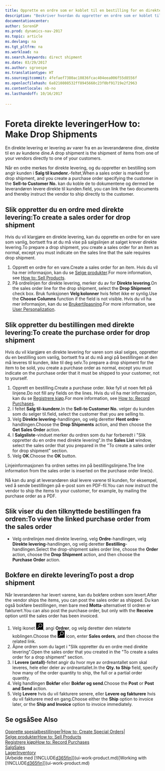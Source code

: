 ```yaml
---
title: Opprette en ordre som er koblet til en bestilling for en direkte levering
description: "Beskriver hvordan du oppretter en ordre som er koblet til en bestilling, for å sikre levering direkte fra leverandøren til kunden."
documentationcenter: 
author: SorenGP
ms.prod: dynamics-nav-2017
ms.topic: article
ms.devlang: na
ms.tgt_pltfrm: na
ms.workload: na
ms.search.keywords: direct shipment
ms.date: 03/29/2017
ms.author: sgroespe
ms.translationtype: HT
ms.sourcegitcommit: 4fefaef7380ac10836fcac404eea006f55d8556f
ms.openlocfilehash: 6a8210808532ff8945660c23f0bf91719e2f2963
ms.contentlocale: nb-no
ms.lasthandoff: 10/16/2017

---
```

# <a name="how-to-make-drop-shipments"></a><span data-ttu-id="8b3dc-103">Foreta direkte leveringer</span><span class="sxs-lookup"><span data-stu-id="8b3dc-103">How to: Make Drop Shipments</span></span>
<span data-ttu-id="8b3dc-104">En direkte levering er levering av varer fra en av leverandørene dine, direkte til en av kundene dine.</span><span class="sxs-lookup"><span data-stu-id="8b3dc-104">A drop shipment is the shipment of items from one of your vendors directly to one of your customers.</span></span>

<span data-ttu-id="8b3dc-105">Når en ordre merkes for direkte levering, og du oppretter en bestilling som angir kunden i **Salg til kundenr.**-feltet,</span><span class="sxs-lookup"><span data-stu-id="8b3dc-105">When a sales order is marked for drop shipment, and you create a purchase order specifying the customer in the **Sell-to Customer No.**</span></span> <span data-ttu-id="8b3dc-106">kan du koble de to dokumentene og dermed be leverandøren levere direkte til kunden.</span><span class="sxs-lookup"><span data-stu-id="8b3dc-106">field, you can link the two documents and thereby instruct the vendor to ship directly to the customer.</span></span>

## <a name="to-create-a-sales-order-for-drop-shipment"></a><span data-ttu-id="8b3dc-107">Slik oppretter du en ordre med direkte levering:</span><span class="sxs-lookup"><span data-stu-id="8b3dc-107">To create a sales order for drop shipment</span></span>
<span data-ttu-id="8b3dc-108">Hvis du vil klargjøre en direkte levering, kan du opprette en ordre for en vare som vanlig, bortsett fra at du må vise på salgslinjen at salget krever direkte levering.</span><span class="sxs-lookup"><span data-stu-id="8b3dc-108">To prepare a drop shipment, you create a sales order for an item as normal, except you must indicate on the sales line that the sale requires drop shipment.</span></span>

1. <span data-ttu-id="8b3dc-109">Opprett en ordre for en vare.</span><span class="sxs-lookup"><span data-stu-id="8b3dc-109">Create a sales order for an item.</span></span> <span data-ttu-id="8b3dc-110">Hvis du vil ha mer informasjon, kan du se [Selge produkter](sales-how-sell-products.md).</span><span class="sxs-lookup"><span data-stu-id="8b3dc-110">For more information, see [How to: Sell Products](sales-how-sell-products.md).</span></span>
2. <span data-ttu-id="8b3dc-111">På ordrelinjen for direkte levering, merker du av for **Direkte levering**.</span><span class="sxs-lookup"><span data-stu-id="8b3dc-111">On the sales order line for the drop shipment, select the **Drop Shipment** check box.</span></span> <span data-ttu-id="8b3dc-112">Bruk funksjonen **Velg kolonner** hvis feltet ikke er synlig.</span><span class="sxs-lookup"><span data-stu-id="8b3dc-112">Use the **Choose Columns** function if the field is not visible.</span></span> <span data-ttu-id="8b3dc-113">Hvis du vil ha mer informasjon, kan du se [Brukertilpasning](ui-user-personalization.md).</span><span class="sxs-lookup"><span data-stu-id="8b3dc-113">For more information, see [User Personalization](ui-user-personalization.md).</span></span>

## <a name="to-create-the-purchase-order-for-drop-shipment"></a><span data-ttu-id="8b3dc-114">Slik oppretter du bestillingen med direkte levering:</span><span class="sxs-lookup"><span data-stu-id="8b3dc-114">To create the purchase order for drop shipment</span></span>
<span data-ttu-id="8b3dc-115">Hvis du vil klargjøre en direkte levering for varen som skal selges, oppretter du en bestilling som vanlig, bortsett fra at du må angi på bestillingen at den må leveres til kunden, ikke til deg selv.</span><span class="sxs-lookup"><span data-stu-id="8b3dc-115">To prepare a drop shipment for the item to be sold, you create a purchase order as normal, except you must indicate on the purchase order that it must be shipped to your customer, not to yourself.</span></span>

1. <span data-ttu-id="8b3dc-116">Opprett en bestilling.</span><span class="sxs-lookup"><span data-stu-id="8b3dc-116">Create a purchase order.</span></span> <span data-ttu-id="8b3dc-117">Ikke fyll ut noen felt på linjene.</span><span class="sxs-lookup"><span data-stu-id="8b3dc-117">Do not fill any fields on the lines.</span></span> <span data-ttu-id="8b3dc-118">Hvis du vil ha mer informasjon, kan du se [Registrere kjøp](purchasing-how-record-purchases.md).</span><span class="sxs-lookup"><span data-stu-id="8b3dc-118">For more information, see [How to: Record Purchases](purchasing-how-record-purchases.md).</span></span>
2. <span data-ttu-id="8b3dc-119">I feltet **Salg til-kundenr.**</span><span class="sxs-lookup"><span data-stu-id="8b3dc-119">In the **Sell-to Customer No.**</span></span> <span data-ttu-id="8b3dc-120">velger du kunden som du selger til.</span><span class="sxs-lookup"><span data-stu-id="8b3dc-120">field, select the customer that you are selling to.</span></span>
3. <span data-ttu-id="8b3dc-121">Velg **Direkte levering**-handlingen, og velg deretter **Hent ordre**-handlingen.</span><span class="sxs-lookup"><span data-stu-id="8b3dc-121">Choose the **Drop Shipments** action, and then choose the **Get Sales Order** action.</span></span>
4. <span data-ttu-id="8b3dc-122">I **Salgsliste**-vinduet merker du ordren som du har forberedt i "Slik oppretter du en ordre med direkte levering".</span><span class="sxs-lookup"><span data-stu-id="8b3dc-122">In the **Sales List** window, select the sales order that you prepared in the "To create a sales order for drop shipment" section.</span></span>
5. <span data-ttu-id="8b3dc-123">Velg **OK**.</span><span class="sxs-lookup"><span data-stu-id="8b3dc-123">Choose the **OK** button.</span></span>

<span data-ttu-id="8b3dc-124">Linjeinformasjonen fra ordren settes inn på bestillingslinjene.</span><span class="sxs-lookup"><span data-stu-id="8b3dc-124">The line information from the sales order is inserted on the purchase order line(s).</span></span>

<span data-ttu-id="8b3dc-125">Nå kan du angi at leverandøren skal levere varene til kunden, for eksempel, ved å sende bestillingen på e-post som en PDF-fil.</span><span class="sxs-lookup"><span data-stu-id="8b3dc-125">You can now instruct the vendor to ship the items to your customer, for example, by mailing the purchase order as a PDF.</span></span>     

## <a name="to-view-the-linked-purchase-order-from-the-sales-order"></a><span data-ttu-id="8b3dc-126">Slik viser du den tilknyttede bestillingen fra ordren:</span><span class="sxs-lookup"><span data-stu-id="8b3dc-126">To view the linked purchase order from the sales order</span></span>
* <span data-ttu-id="8b3dc-127">Velg ordrelinjen med direkte levering, velg **Ordre**-handlingen, velg **Direkte levering**-handlingen, og velg deretter **Bestilling**-handlingen.</span><span class="sxs-lookup"><span data-stu-id="8b3dc-127">Select the drop-shipment sales order line, choose the **Order** action, choose the **Drop Shipment** action, and then choose the **Purchase Order** action.</span></span>

## <a name="to-post-a-drop-shipment"></a><span data-ttu-id="8b3dc-128">Bokføre en direkte levering</span><span class="sxs-lookup"><span data-stu-id="8b3dc-128">To post a drop shipment</span></span>
<span data-ttu-id="8b3dc-129">Når leverandøren har levert varene, kan du bokføre ordren som levert.</span><span class="sxs-lookup"><span data-stu-id="8b3dc-129">After the vendor ships the items, you can post the sales order as shipped.</span></span> <span data-ttu-id="8b3dc-130">Du kan også bokføre bestillingen, men bare med **Motta**-alternativet til ordren er fakturert.</span><span class="sxs-lookup"><span data-stu-id="8b3dc-130">You can also post the purchase order, but only with the **Receive** option until the sales order has been invoiced.</span></span>

1. <span data-ttu-id="8b3dc-131">Velg ikonet ![Søk etter side eller rapport](media/ui-search/search_small.png "Søk etter side eller rapport"), angi **Ordrer**, og velg deretter den relaterte koblingen.</span><span class="sxs-lookup"><span data-stu-id="8b3dc-131">Choose the ![Search for Page or Report](media/ui-search/search_small.png "Search for Page or Report icon") icon, enter **Sales orders**, and then choose the related link.</span></span>
2. <span data-ttu-id="8b3dc-132">Åpne ordren som du laget i "Slik oppretter du en ordre med direkte levering".</span><span class="sxs-lookup"><span data-stu-id="8b3dc-132">Open the sales order that you created in the "To create a sales order for a drop shipment" section.</span></span>
3. <span data-ttu-id="8b3dc-133">I **Levere (antall)**-feltet angir du hvor mye av ordreantallet som skal leveres, hele eller deler av ordreantallet.</span><span class="sxs-lookup"><span data-stu-id="8b3dc-133">In the **Qty. to Ship** field, specify how many of the order quantity to ship, the full or a partial order quantity.</span></span>
4. <span data-ttu-id="8b3dc-134">Velg handlingen **Bokfør** eller **Bokfør og send**.</span><span class="sxs-lookup"><span data-stu-id="8b3dc-134">Choose the **Post** or **Post and Send** action.</span></span>
5. <span data-ttu-id="8b3dc-135">Velg **Levere** hvis du vil fakturere senere, eller **Levere og fakturere** hvis du vil fakturere med en gang.</span><span class="sxs-lookup"><span data-stu-id="8b3dc-135">Choose either the **Ship** option to invoice later, or the **Ship and Invoice** option to invoice immediately.</span></span>

## <a name="see-also"></a><span data-ttu-id="8b3dc-136">Se også</span><span class="sxs-lookup"><span data-stu-id="8b3dc-136">See Also</span></span>
<span data-ttu-id="8b3dc-137">[Opprette spesialbestillinger](sales-how-to-create-special-orders.md)|</span><span class="sxs-lookup"><span data-stu-id="8b3dc-137">[How to: Create Special Orders](sales-how-to-create-special-orders.md)|</span></span>  
[<span data-ttu-id="8b3dc-138">Selge produkter</span><span class="sxs-lookup"><span data-stu-id="8b3dc-138">How to: Sell Products</span></span>](sales-how-sell-products.md)  
[<span data-ttu-id="8b3dc-139">Registrere kjøp</span><span class="sxs-lookup"><span data-stu-id="8b3dc-139">How to: Record Purchases</span></span>](purchasing-how-record-purchases.md)  
[<span data-ttu-id="8b3dc-140">Salg</span><span class="sxs-lookup"><span data-stu-id="8b3dc-140">Sales</span></span>](sales-manage-sales.md)  
[<span data-ttu-id="8b3dc-141">Lager</span><span class="sxs-lookup"><span data-stu-id="8b3dc-141">Inventory</span></span>](inventory-manage-inventory.md)  
<span data-ttu-id="8b3dc-142">[Arbeide med [!INCLUDE[d365fin](includes/d365fin_md.md)]](ui-work-product.md)</span><span class="sxs-lookup"><span data-stu-id="8b3dc-142">[Working with [!INCLUDE[d365fin](includes/d365fin_md.md)]](ui-work-product.md)</span></span>

